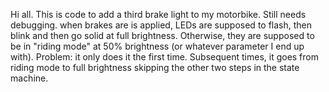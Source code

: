 Hi all. This is code to add a third brake light to my motorbike.
Still needs debugging.
when brakes are is applied, LEDs are supposed to flash, then blink and then go solid at full brightness.
Otherwise, they are supposed to be in "riding mode" at 50% brightness (or whatever parameter I end up with).
Problem: it only does it the first time. Subsequent times, it goes from riding mode to full brightness skipping the other two steps in the state machine.
